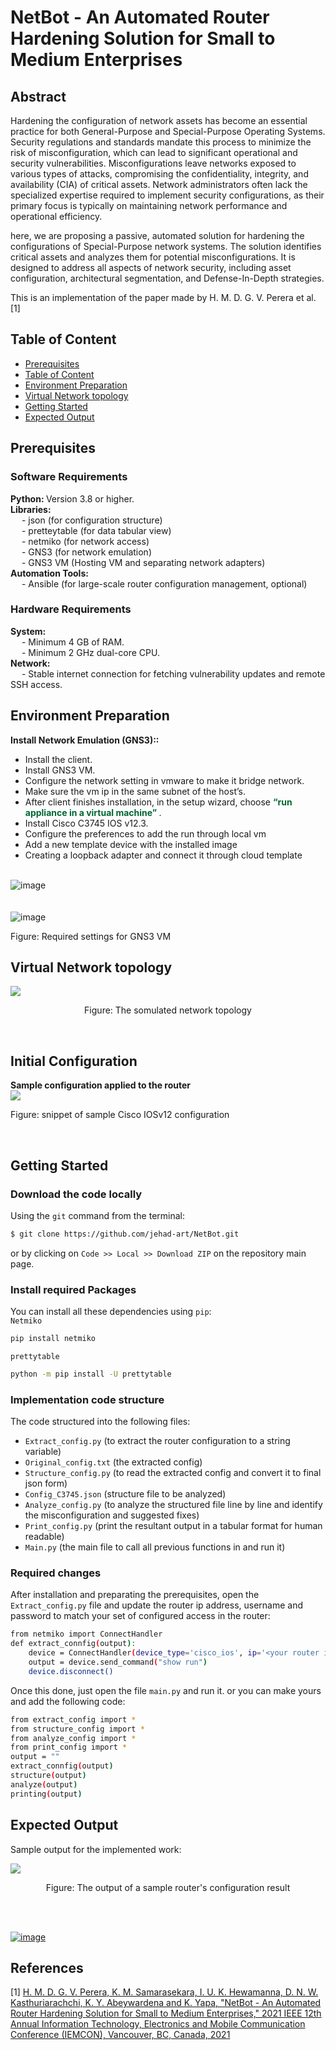 # NetBot - An Automated Router Hardening Solution for Small to Medium Enterprises

<h2>Abstract</h2>
Hardening the configuration of network assets has become an essential practice for both General-Purpose and Special-Purpose Operating Systems. Security regulations and standards mandate this process to minimize the risk of misconfiguration, which can lead to significant operational and security vulnerabilities. Misconfigurations leave networks exposed to various types of attacks, compromising the confidentiality, integrity, and availability (CIA) of critical assets. Network administrators often lack the specialized expertise required to implement security configurations, as their primary focus is typically on maintaining network performance and operational efficiency.

here, we are proposing a passive, automated solution for hardening the configurations of Special-Purpose network systems. The solution identifies critical assets and analyzes them for potential misconfigurations. It is designed to address all aspects of network security, including asset configuration, architectural segmentation, and Defense-In-Depth strategies.

This is an implementation of the paper made by H. M. D. G. V. Perera et al.[1]<br>

## Table of Content

- [Prerequisites](#Prerequisites)
- [Table of Content](#table-of-content)
- [Environment Preparation](#Environment-Preparation)
- [Virtual Network topology](#Virtual-Network-topology)
- [Getting Started](#Getting-Started)
- [Expected Output](#Expected-Output)

## Prerequisites
<h3>Software Requirements</h3>
<b>Python: </b>Version 3.8 or higher.<br>
<b>Libraries:</b><br>
        &emsp; - json (for configuration structure)<br>
        &emsp; - pretteytable (for data tabular view)<br>
        &emsp; - netmiko (for network access)<br>
        &emsp; - GNS3 (for network emulation)<br>
        &emsp; - GNS3 VM (Hosting VM and separating network adapters)<br>
    <b>Automation Tools:</b><br>
        &emsp; - Ansible (for large-scale router configuration management, optional)<br>

<h3>Hardware Requirements</h3>
<b>System:</b><br>
   &emsp; - Minimum 4 GB of RAM.<br>
   &emsp; - Minimum 2 GHz dual-core CPU.<br>
<b>Network:</b><br>
   &emsp; - Stable internet connection for fetching vulnerability updates and remote SSH access.<br>

## Environment Preparation
<b>Install Network Emulation (GNS3)::</b><br>
- Install the client.<br>
- Install GNS3 VM.<br>
- Configure the network setting in vmware to make it bridge network.<br>
- Make sure the vm ip in the same subnet of the host’s.<br>
- After client finishes installation, in the setup wizard, choose <b style="color:#006633;">“run appliance in a virtual machine” </b>.<br>
- Install Cisco C3745 IOS v12.3.<br>
- Configure the preferences to add the run through local vm<br>
- Add a new template device with the installed image<br>
- Creating a loopback adapter and connect it through cloud template<br><br>

![image](https://github.com/user-attachments/assets/f0ee65b9-2660-418e-a7cb-6dc3d70b9260)
<br><br><br>
![image](https://github.com/user-attachments/assets/62e196fa-f1d4-4b22-be9f-797eaa22516f)<br>
<p>Figure: Required settings for GNS3 VM</p>

## Virtual Network topology
<img src="https://github.com/user-attachments/assets/c934e534-911c-4986-8429-889e5e0d1687" />

<br>
<p align='center'>Figure: The somulated network topology</p>
<br>
<h2>Initial Configuration</h2>
<b>Sample configuration applied to the router</b><br>
<img src="https://github.com/user-attachments/assets/309f22d4-7234-419e-9707-3bef64f04a8a" /><br>
<p>Figure: snippet of sample Cisco IOSv12 configuration</p><br>

## Getting Started
### Download the code locally
Using the `git` command from the terminal:

```bash
$ git clone https://github.com/jehad-art/NetBot.git
```

or by clicking on `Code >> Local >> Download ZIP` on the repository main page.

### Install required Packages
You can install all these dependencies using `pip`:<br>
`Netmiko`<br>
```bash
pip install netmiko 
```
`prettytable`<br>
```bash
python -m pip install -U prettytable 
```
### Implementation code structure
The code structured into the following files:<br>
- `Extract_config.py` (to extract the router configuration to a string variable)<br>
- `Original_config.txt` (the extracted config)<br>
- `Structure_config.py` (to read the extracted config and convert it to final json form)<br>
- `Config_C3745.json` (structure file to be analyzed)<br>
- `Analyze_config.py` (to analyze the structured file line by line and identify the misconfiguration and suggested fixes)<br>
- `Print_config.py` (print the resultant output in a tabular format for human readable)<br>
- `Main.py` (the main file to call all previous functions in and run it)<br>


### Required changes
After installation and preparating the prerequisites, open the `Extract_config.py` file and update the router ip address, username and password to match your set of configured access in the router:<br>
```bash
from netmiko import ConnectHandler
def extract_connfig(output):
    device = ConnectHandler(device_type='cisco_ios', ip='<your router ip>', username='<router username>', password='<router password>')
    output = device.send_command("show run")
    device.disconnect() 
```
Once this done, just open the file `main.py` and run it. or you can make yours and add the following code:<br>
```bash
from extract_config import *
from structure_config import *
from analyze_config import *
from print_config import *
output = ""
extract_connfig(output)
structure(output)
analyze(output)
printing(output)
```

## Expected Output
Sample output for the implemented work:<br>

<img src="https://github.com/user-attachments/assets/00cda780-d3a4-4f8b-aea6-6bb20edcce4e" /><br>
<p align='center'>Figure: The output of a sample router's configuration result</p><br><br>


[![image](https://github.com/user-attachments/assets/adf50973-c55f-4203-a40c-7f2385a479cf)](https://youtu.be/Q3LzE3wRGoY)


## References
[1] <a href="https://ieeexplore.ieee.org/document/9623186"> H. M. D. G. V. Perera, K. M. Samarasekara, I. U. K. Hewamanna, D. N. W. Kasthuriarachchi, K. Y. Abeywardena and K. Yapa, "NetBot - An Automated Router Hardening Solution for Small to Medium Enterprises," 2021 IEEE 12th Annual Information Technology, Electronics and Mobile Communication Conference (IEMCON), Vancouver, BC, Canada, 2021 </a>

